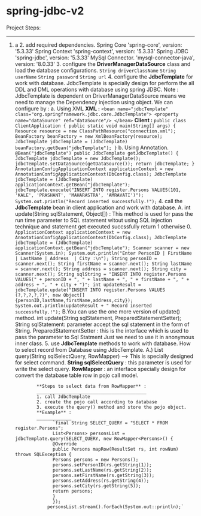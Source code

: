 # spring-jdbc-v2

Project Steps: 
____________________
1. a
   2. add required dependencies.
      Spring Core
       'spring-core', version: '5.3.33'
      Spring Context
       'spring-context', version: '5.3.33'
      Spring JDBC
       'spring-jdbc', version: '5.3.33'
      MySql Connector.
       'mysql-connector-java', version: '8.0.33'
      3. configure the **DriverManagerDataSource** class and load the database configurations.
         `String driverClassName`
         `String userName`
         `String password`
         `String url`
         4. configure the **JdbcTemplate** for work with database.
            JdbcTemplate is specially design for perform the all DDL and DML operations with database using spring JDBC.
            Note : JdbcTemplate is dependent on DriverManagerDataSource means we need to manage the Dependency injection using object.
            We can configure by : 
            a. Using XML
         **XML :**
            `<bean name="jdbcTemplate" class="org.springframework.jdbc.core.JdbcTemplate">
            <property name="dataSource" ref="dataSource"/>
            </bean>`
         **Client :**
            `public class ClientApplication {
            public static void main(String[] args) {
            Resource resource = new ClassPathResource("connection.xml");
            BeanFactory beanFactory = new XmlBeanFactory(resource);
            JdbcTemplate jdbcTemplate = (JdbcTemplate) beanFactory.getBean("jdbcTemplate");
          }`
            b. Using Annotation.
           `@Bean("jdbcTemplate")
            public JdbcTemplate getJdbcTemplate() {
            JdbcTemplate jdbcTemplate = new JdbcTemplate();
            jdbcTemplate.setDataSource(getDataSource());
            return jdbcTemplate;
            }`
          `AnnotationConfigApplicationContext applicationContext = new AnnotationConfigApplicationContext(DbConfig.class);
            JdbcTemplate jdbcTemplate = (JdbcTemplate) applicationContext.getBean("jdbcTemplate");
            jdbcTemplate.execute("INSERT INTO register.Persons VALUES(101, 'KALE', 'PRASHANT', 'MAHARASTRA', 'AMRAVATI')");
            System.out.println("Record inserted successfully.!");`
            4. call the **JdbcTemplate** bean in client application and work with database.
                A. int update(String sqlStatement, Object[]) : 
                   This method is used for pass the run time parameter to SQL statement witout using SQL injection technique and statement get executed succssfully return 1 otherwise 0.
                  `ApplicationContext applicationContext = new AnnotationConfigApplicationContext(DbConfig.class);
                    JdbcTemplate jdbcTemplate = (JdbcTemplate) applicationContext.getBean("jdbcTemplate");
                    Scanner scanner = new Scanner(System.in);
                    System.out.println("Enter PersonID | FirstName | LastName | Address  | City :\n");
                    String personID = scanner.next();
                    String firstName = scanner.next();
                    String lastName = scanner.next();
                    String address = scanner.next();
                    String city = scanner.next();
                    String sqlString = "INSERT INTO register.Persons VALUES(" + personID + ", " + lastName + ", " + firstName + ", " + address + ", " + city + ")";
                    int updateResult = jdbcTemplate.update("INSERT INTO register.Persons VALUES (?,?,?,?,?)", new Object[] {personID,lastName,firstName,address,city});
                    System.out.println(updateResult + " Record inserted successfully.!");`
                B.You can use the one more version of update() method.
                   int update(String sqlStatement, PreparedStatementSetter);
                   String sqlStatement: parameter accept the sql statement in the form of String.
                   PreparedStatementSetter : this is the interface which is used to pass the parameter to Sql Statment
                   Just we need to use it in anonymous inner class.
            5. use **JdbcTemplate** methods to work with database.
               How to select record from Database using JdbcTemplate.
               A.) List query(String sqlSelectQuery, RowMapper) --> This is specially designed for select command.
               **String sqlSelectQuery** : this parameter is used for write the select query.
               **RowMapper** : an interface specially design for convert the database table row in pojo call model.

               **Steps to select data from RowMapper** :
               _________________________________________
               1. call JdbcTemplate
               2. create the pojo call according to database
               3. execute the query() method and store the pojo object.
               **Example** :
               _____________
                     `final String SELECT_QUERY = "SELECT * FROM register.Persons";
                     List<Persons> personsList = jdbcTemplate.query(SELECT_QUERY, new RowMapper<Persons>() {
                     @Override
                     public Persons mapRow(ResultSet rs, int rowNum) throws SQLException {
                     Persons persons = new Persons();
                     persons.setPersonID(rs.getString(1));
                     persons.setLastName(rs.getString(2));
                     persons.setFirstName(rs.getString(3));
                     persons.setAddress(rs.getString(4));
                     persons.setCity(rs.getString(5));
                     return persons;
                     }
                     });
                   personsList.stream().forEach(System.out::println);`
